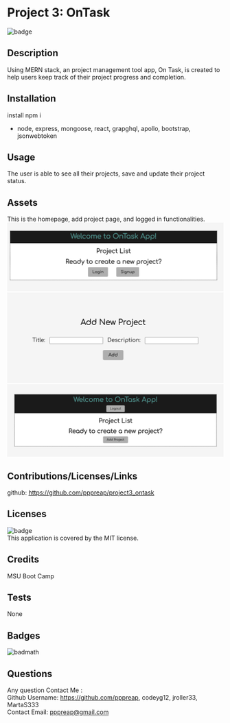 # Project 3: OnTask
  ![badge](https://img.shields.io/badge/license-MIT-brightgreen)<br />

## Description

Using MERN stack, an project management tool app, On Task, is created to help users keep track of their project progress and completion. 

## Installation
install npm  i
- node, express, mongoose, react, grapghql, apollo, bootstrap, jsonwebtoken


## Usage
The user is able to see all their projects, save and update their project status. 

## Assets
 This is the homepage, add project page, and logged in functionalities.
![Homepage](./client/src/components/homepage.png)
![Add Project](./client/src/components/addproject.png)
![logged in page](./client/src/components/loggedin.png)


## Contributions/Licenses/Links
github: https://github.com/pppreap/project3_ontask

## Licenses
![badge](https://img.shields.io/badge/license-MIT-brightgreen)
<br />
This application is covered by the MIT license. 

## Credits
MSU Boot Camp

## Tests
None


## Badges

![badmath](https://img.shields.io/github/languages/top/lernantino/badmath)


## Questions
Any question Contact Me :<br/>
Github Username: https://github.com/pppreap, codeyg12, jroller33, MartaS333 <br/>
Contact Email: pppreap@gmail.com
